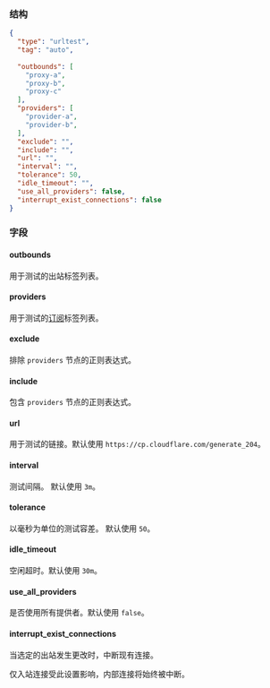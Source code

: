 ### 结构

```json
{
  "type": "urltest",
  "tag": "auto",
  
  "outbounds": [
    "proxy-a",
    "proxy-b",
    "proxy-c"
  ],
  "providers": [
    "provider-a",
    "provider-b",
  ],
  "exclude": "",
  "include": "",
  "url": "",
  "interval": "",
  "tolerance": 50,
  "idle_timeout": "",
  "use_all_providers": false,
  "interrupt_exist_connections": false
}
```

### 字段

#### outbounds

用于测试的出站标签列表。

#### providers

用于测试的[订阅](/zh/configuration/provider)标签列表。

#### exclude

排除 `providers` 节点的正则表达式。

#### include

包含 `providers` 节点的正则表达式。

#### url

用于测试的链接。默认使用 `https://cp.cloudflare.com/generate_204`。

#### interval

测试间隔。 默认使用 `3m`。

#### tolerance

以毫秒为单位的测试容差。 默认使用 `50`。

#### idle_timeout

空闲超时。默认使用 `30m`。

#### use_all_providers

是否使用所有提供者。默认使用 `false`。

#### interrupt_exist_connections

当选定的出站发生更改时，中断现有连接。

仅入站连接受此设置影响，内部连接将始终被中断。
